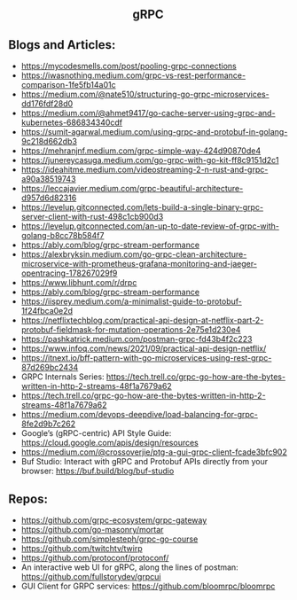 <h2 align="center">gRPC</h2>

## Blogs and Articles:

- https://mycodesmells.com/post/pooling-grpc-connections
- https://iwasnothing.medium.com/grpc-vs-rest-performance-comparison-1fe5fb14a01c
- https://medium.com/@nate510/structuring-go-grpc-microservices-dd176fdf28d0
- https://medium.com/@ahmet9417/go-cache-server-using-grpc-and-kubernetes-686834340cdf
- https://sumit-agarwal.medium.com/using-grpc-and-protobuf-in-golang-9c218d662db3
- https://mehranjnf.medium.com/grpc-simple-way-424d90870de4
- https://junereycasuga.medium.com/go-grpc-with-go-kit-ff8c9151d2c1
- https://ideahitme.medium.com/videostreaming-2-n-rust-and-grpc-a90a38519743
- https://leccajavier.medium.com/grpc-beautiful-architecture-d957d6d82316
- https://levelup.gitconnected.com/lets-build-a-single-binary-grpc-server-client-with-rust-498c1cb900d3
- https://levelup.gitconnected.com/an-up-to-date-review-of-grpc-with-golang-b8cc78b584f7
- https://ably.com/blog/grpc-stream-performance
- https://alexbryksin.medium.com/go-grpc-clean-architecture-microservice-with-prometheus-grafana-monitoring-and-jaeger-opentracing-178267029f9
- https://www.libhunt.com/r/drpc
- https://ably.com/blog/grpc-stream-performance
- https://iisprey.medium.com/a-minimalist-guide-to-protobuf-1f24fbca0e2d
- https://netflixtechblog.com/practical-api-design-at-netflix-part-2-protobuf-fieldmask-for-mutation-operations-2e75e1d230e4
- https://pashkatrick.medium.com/postman-grpc-fd43b4f2c223
- https://www.infoq.com/news/2021/09/practical-api-design-netflix/
- https://itnext.io/bff-pattern-with-go-microservices-using-rest-grpc-87d269bc2434
- GRPC Internals Series: https://tech.trell.co/grpc-go-how-are-the-bytes-written-in-http-2-streams-48f1a7679a62
- https://tech.trell.co/grpc-go-how-are-the-bytes-written-in-http-2-streams-48f1a7679a62
- https://medium.com/devops-deepdive/load-balancing-for-grpc-8fe2d9b7c262
- Google’s (gRPC-centric) API Style Guide: https://cloud.google.com/apis/design/resources
- https://medium.com/@crossoverjie/ptg-a-gui-grpc-client-fcade3bfc902
- Buf Studio: Interact with gRPC and Protobuf APIs directly from your browser: https://buf.build/blog/buf-studio

## Repos:

- https://github.com/grpc-ecosystem/grpc-gateway
- https://github.com/go-masonry/mortar
- https://github.com/simplesteph/grpc-go-course
- https://github.com/twitchtv/twirp
- https://github.com/protoconf/protoconf/
- An interactive web UI for gRPC, along the lines of postman: https://github.com/fullstorydev/grpcui
- GUI Client for GRPC services: https://github.com/bloomrpc/bloomrpc
